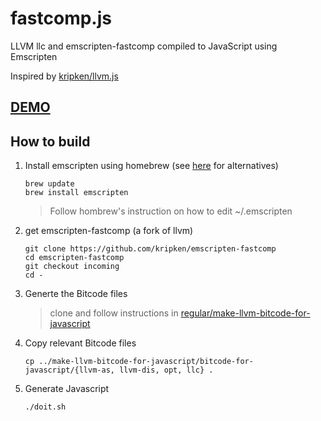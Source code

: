 fastcomp.js
=======

LLVM llc and emscripten-fastcomp compiled to JavaScript using Emscripten

Inspired by [kripken/llvm.js](http://github.com/kripken/llvm.js)

## [DEMO](http://regular.github.io/fastcomp.js/demo.html)

How to build
------------

1. Install emscripten using homebrew (see [here](https://kripken.github.io/emscripten-site/docs/getting_started/downloads.html) for alternatives)

    ``` shell
    brew update
    brew install emscripten
    ```
    > Follow hombrew's instruction on how to edit ~/.emscripten
    
2. get emscripten-fastcomp (a fork of llvm) 

    ``` shell
    git clone https://github.com/kripken/emscripten-fastcomp
    cd emscripten-fastcomp
    git checkout incoming
    cd -
    ```

2. Generte the Bitcode files
    
    > clone and follow instructions in [regular/make-llvm-bitcode-for-javascript](http://github.com/regular/make-llvm-bitcode-for-javascript)

3. Copy relevant Bitcode files

    ``` shell
    cp ../make-llvm-bitcode-for-javascript/bitcode-for-javascript/{llvm-as, llvm-dis, opt, llc} .
    ```

4. Generate Javascript

    ``` shell
    ./doit.sh
    ```


